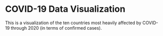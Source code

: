 # COVID-19 Data Visualization
This is a visualization of the ten countries most heavily affected by COVID-19 through 2020 (in terms of confirmed cases).
